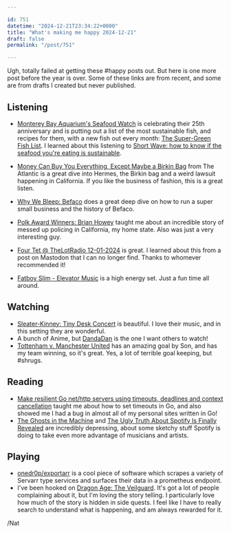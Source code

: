 ```yaml
---

id: 751
datetime: "2024-12-21T23:34:22+0000"
title: "What's making me happy 2024-12-21"
draft: false
permalink: "/post/751"

---
```


Ugh, totally failed at getting these #happy posts out. But here is one more post before the year is over. Some of these links are from recent, and some are from drafts I created but never published.

## Listening

 - [Monterey Bay Aquarium's Seafood Watch](https://www.seafoodwatch.org) is celebrating their 25th anniversary and is putting out a list of the most sustainable fish, and recipes for them, with a new fish out every month: [The Super-Green Fish List](https://www.seafoodwatch.org/seafood-basics/sustainable-healthy-fish). I learned about this listening to [Short Wave: how to know if the seafood you're eating is sustainable](https://www.npr.org/2024/04/22/1198909886/sustainable-seafood-watch-tuna-responsible-fish).
 - [Money Can Buy You Everything, Except Maybe a Birkin Bag](https://www.theatlantic.com/podcasts/archive/2024/04/birkin-handbag-hermes-luxury-goods-lawsuit/678026/) from The Atlantic is a great dive into Hermes, the Birkin bag and a weird lawsuit happening in California. If you like the business of fashion, this is a great listen.

 - [Why We Bleep: Befaco](https://www.whywebleep.com/whywebleep/2024/befaco) does a great deep dive on how to run a super small business and the history of Befaco.
 - [Polk Award Winners: Brian Howey](https://longform.org/posts/polk-award-winners-brian-howey) taught me about an incredible story of messed up policing in California, my home state. Also was just a very interesting guy.
 - [Four Tet @ TheLotRadio 12-01-2024](https://youtu.be/_cd5-NbEGmo?si=2Ueh1TyxNI30iGBf) is great. I learned about this from a post on Mastodon that I can no longer find. Thanks to whomever recommended it!
 - [Fatboy Slim - Elevator Music](https://youtu.be/kTuLj0Nyhs4?si=XHv1wag8_YxRMyQc) is a high energy set. Just a fun time all around.

## Watching

 - [Sleater-Kinney: Tiny Desk Concert](https://www.youtube.com/watch?v=bEyxy8S1MN8) is beautiful. I love their music, and in this setting they are wonderful.
 - A bunch of Anime, but [DandaDan](https://en.wikipedia.org/wiki/Dandadan) is the one I want others to watch!
 - [Tottenham v. Manchester United](https://youtu.be/P8zCaj-xqdQ?si=8XqhQmY3aJLQixNk) has an amazing goal by Son, and has my team winning, so it's great. Yes, a lot of terrible goal keeping, but #shrugs.

## Reading

 - [Make resilient Go net/http servers using timeouts, deadlines and context cancellation](https://ieftimov.com/posts/make-resilient-golang-net-http-servers-using-timeouts-deadlines-context-cancellation/) taught me about how to set timeouts in Go, and also showed me I had a bug in almost all of my personal sites written in Go!
 - [The Ghosts in the Machine](https://harpers.org/archive/2025/01/the-ghosts-in-the-machine-liz-pelly-spotify-musicians/) and [The Ugly Truth About Spotify Is Finally Revealed](https://www.honest-broker.com/p/the-ugly-truth-about-spotify-is-finally) are incredibly depressing, about some sketchy stuff Spotify is doing to take even more advantage of musicians and artists.

## Playing

- [onedr0p/exportarr](https://github.com/onedr0p/exportarr) is a cool piece of software which scrapes a variety of Servarr type services and surfaces their data in a prometheus endpoint.
- I've been hooked on [Dragon Age: The Veilguard](https://en.wikipedia.org/wiki/Dragon_Age:_The_Veilguard). It's got a lot of people complaining about it, but I'm loving the story telling. I particularly love how much of the story is hidden in side quests. I feel like I have to really search to understand what is happening, and am always rewarded for it.

/Nat
